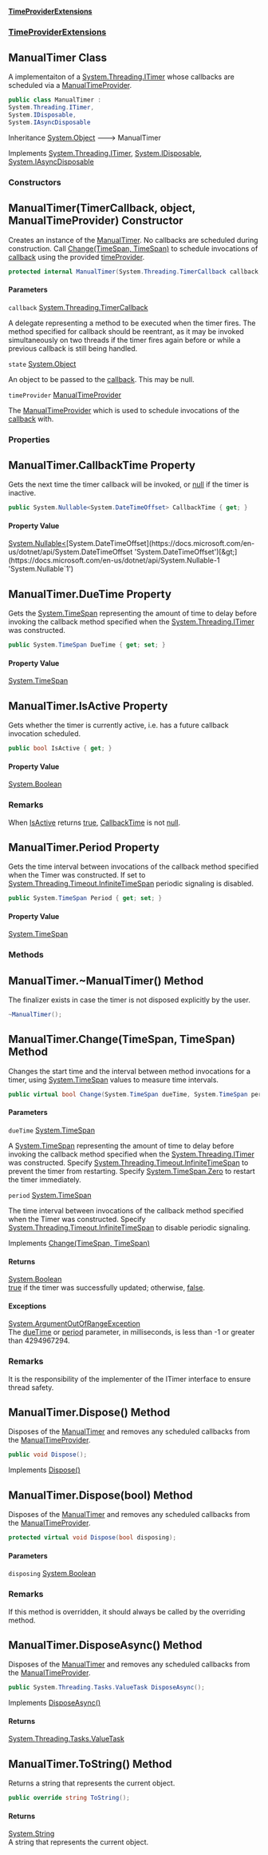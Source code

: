 #### [TimeProviderExtensions](index.md 'index')
### [TimeProviderExtensions](index.md#TimeProviderExtensions 'TimeProviderExtensions')

## ManualTimer Class

A implementaiton of a [System.Threading.ITimer](https://docs.microsoft.com/en-us/dotnet/api/System.Threading.ITimer 'System.Threading.ITimer') whose callbacks are scheduled via a [ManualTimeProvider](TimeProviderExtensions.ManualTimeProvider.md 'TimeProviderExtensions.ManualTimeProvider').

```csharp
public class ManualTimer :
System.Threading.ITimer,
System.IDisposable,
System.IAsyncDisposable
```

Inheritance [System.Object](https://docs.microsoft.com/en-us/dotnet/api/System.Object 'System.Object') &#129106; ManualTimer

Implements [System.Threading.ITimer](https://docs.microsoft.com/en-us/dotnet/api/System.Threading.ITimer 'System.Threading.ITimer'), [System.IDisposable](https://docs.microsoft.com/en-us/dotnet/api/System.IDisposable 'System.IDisposable'), [System.IAsyncDisposable](https://docs.microsoft.com/en-us/dotnet/api/System.IAsyncDisposable 'System.IAsyncDisposable')
### Constructors

<a name='TimeProviderExtensions.ManualTimer.ManualTimer(System.Threading.TimerCallback,object,TimeProviderExtensions.ManualTimeProvider)'></a>

## ManualTimer(TimerCallback, object, ManualTimeProvider) Constructor

Creates an instance of the [ManualTimer](TimeProviderExtensions.ManualTimer.md 'TimeProviderExtensions.ManualTimer'). No callbacks are scheduled during construction. Call [Change(TimeSpan, TimeSpan)](TimeProviderExtensions.ManualTimer.md#TimeProviderExtensions.ManualTimer.Change(System.TimeSpan,System.TimeSpan) 'TimeProviderExtensions.ManualTimer.Change(System.TimeSpan, System.TimeSpan)') to schedule invocations of [callback](TimeProviderExtensions.ManualTimer.md#TimeProviderExtensions.ManualTimer.ManualTimer(System.Threading.TimerCallback,object,TimeProviderExtensions.ManualTimeProvider).callback 'TimeProviderExtensions.ManualTimer.ManualTimer(System.Threading.TimerCallback, object, TimeProviderExtensions.ManualTimeProvider).callback') using the provided [timeProvider](TimeProviderExtensions.ManualTimer.md#TimeProviderExtensions.ManualTimer.ManualTimer(System.Threading.TimerCallback,object,TimeProviderExtensions.ManualTimeProvider).timeProvider 'TimeProviderExtensions.ManualTimer.ManualTimer(System.Threading.TimerCallback, object, TimeProviderExtensions.ManualTimeProvider).timeProvider').

```csharp
protected internal ManualTimer(System.Threading.TimerCallback callback, object? state, TimeProviderExtensions.ManualTimeProvider timeProvider);
```
#### Parameters

<a name='TimeProviderExtensions.ManualTimer.ManualTimer(System.Threading.TimerCallback,object,TimeProviderExtensions.ManualTimeProvider).callback'></a>

`callback` [System.Threading.TimerCallback](https://docs.microsoft.com/en-us/dotnet/api/System.Threading.TimerCallback 'System.Threading.TimerCallback')

A delegate representing a method to be executed when the timer fires. The method specified for callback should be reentrant,
as it may be invoked simultaneously on two threads if the timer fires again before or while a previous callback is still being handled.

<a name='TimeProviderExtensions.ManualTimer.ManualTimer(System.Threading.TimerCallback,object,TimeProviderExtensions.ManualTimeProvider).state'></a>

`state` [System.Object](https://docs.microsoft.com/en-us/dotnet/api/System.Object 'System.Object')

An object to be passed to the [callback](TimeProviderExtensions.ManualTimer.md#TimeProviderExtensions.ManualTimer.ManualTimer(System.Threading.TimerCallback,object,TimeProviderExtensions.ManualTimeProvider).callback 'TimeProviderExtensions.ManualTimer.ManualTimer(System.Threading.TimerCallback, object, TimeProviderExtensions.ManualTimeProvider).callback'). This may be null.

<a name='TimeProviderExtensions.ManualTimer.ManualTimer(System.Threading.TimerCallback,object,TimeProviderExtensions.ManualTimeProvider).timeProvider'></a>

`timeProvider` [ManualTimeProvider](TimeProviderExtensions.ManualTimeProvider.md 'TimeProviderExtensions.ManualTimeProvider')

The [ManualTimeProvider](TimeProviderExtensions.ManualTimeProvider.md 'TimeProviderExtensions.ManualTimeProvider') which is used to schedule invocations of the [callback](TimeProviderExtensions.ManualTimer.md#TimeProviderExtensions.ManualTimer.ManualTimer(System.Threading.TimerCallback,object,TimeProviderExtensions.ManualTimeProvider).callback 'TimeProviderExtensions.ManualTimer.ManualTimer(System.Threading.TimerCallback, object, TimeProviderExtensions.ManualTimeProvider).callback') with.
### Properties

<a name='TimeProviderExtensions.ManualTimer.CallbackTime'></a>

## ManualTimer.CallbackTime Property

Gets the next time the timer callback will be invoked, or [null](https://docs.microsoft.com/en-us/dotnet/csharp/language-reference/keywords/null 'https://docs.microsoft.com/en-us/dotnet/csharp/language-reference/keywords/null') if the timer is inactive.

```csharp
public System.Nullable<System.DateTimeOffset> CallbackTime { get; }
```

#### Property Value
[System.Nullable&lt;](https://docs.microsoft.com/en-us/dotnet/api/System.Nullable-1 'System.Nullable`1')[System.DateTimeOffset](https://docs.microsoft.com/en-us/dotnet/api/System.DateTimeOffset 'System.DateTimeOffset')[&gt;](https://docs.microsoft.com/en-us/dotnet/api/System.Nullable-1 'System.Nullable`1')

<a name='TimeProviderExtensions.ManualTimer.DueTime'></a>

## ManualTimer.DueTime Property

Gets the [System.TimeSpan](https://docs.microsoft.com/en-us/dotnet/api/System.TimeSpan 'System.TimeSpan') representing the amount of time to delay before invoking the callback method specified when the [System.Threading.ITimer](https://docs.microsoft.com/en-us/dotnet/api/System.Threading.ITimer 'System.Threading.ITimer') was constructed.

```csharp
public System.TimeSpan DueTime { get; set; }
```

#### Property Value
[System.TimeSpan](https://docs.microsoft.com/en-us/dotnet/api/System.TimeSpan 'System.TimeSpan')

<a name='TimeProviderExtensions.ManualTimer.IsActive'></a>

## ManualTimer.IsActive Property

Gets whether the timer is currently active, i.e. has a future callback invocation scheduled.

```csharp
public bool IsActive { get; }
```

#### Property Value
[System.Boolean](https://docs.microsoft.com/en-us/dotnet/api/System.Boolean 'System.Boolean')

### Remarks
When [IsActive](TimeProviderExtensions.ManualTimer.md#TimeProviderExtensions.ManualTimer.IsActive 'TimeProviderExtensions.ManualTimer.IsActive') returns [true](https://docs.microsoft.com/en-us/dotnet/csharp/language-reference/builtin-types/bool 'https://docs.microsoft.com/en-us/dotnet/csharp/language-reference/builtin-types/bool'), [CallbackTime](TimeProviderExtensions.ManualTimer.md#TimeProviderExtensions.ManualTimer.CallbackTime 'TimeProviderExtensions.ManualTimer.CallbackTime') is not [null](https://docs.microsoft.com/en-us/dotnet/csharp/language-reference/keywords/null 'https://docs.microsoft.com/en-us/dotnet/csharp/language-reference/keywords/null').

<a name='TimeProviderExtensions.ManualTimer.Period'></a>

## ManualTimer.Period Property

Gets the time interval between invocations of the callback method specified when the Timer was constructed.
If set to [System.Threading.Timeout.InfiniteTimeSpan](https://docs.microsoft.com/en-us/dotnet/api/System.Threading.Timeout.InfiniteTimeSpan 'System.Threading.Timeout.InfiniteTimeSpan') periodic signaling is disabled.

```csharp
public System.TimeSpan Period { get; set; }
```

#### Property Value
[System.TimeSpan](https://docs.microsoft.com/en-us/dotnet/api/System.TimeSpan 'System.TimeSpan')
### Methods

<a name='TimeProviderExtensions.ManualTimer.~ManualTimer()'></a>

## ManualTimer.~ManualTimer() Method

The finalizer exists in case the timer is not disposed explicitly by the user.

```csharp
~ManualTimer();
```

<a name='TimeProviderExtensions.ManualTimer.Change(System.TimeSpan,System.TimeSpan)'></a>

## ManualTimer.Change(TimeSpan, TimeSpan) Method

Changes the start time and the interval between method invocations for a timer, using [System.TimeSpan](https://docs.microsoft.com/en-us/dotnet/api/System.TimeSpan 'System.TimeSpan') values to measure time intervals.

```csharp
public virtual bool Change(System.TimeSpan dueTime, System.TimeSpan period);
```
#### Parameters

<a name='TimeProviderExtensions.ManualTimer.Change(System.TimeSpan,System.TimeSpan).dueTime'></a>

`dueTime` [System.TimeSpan](https://docs.microsoft.com/en-us/dotnet/api/System.TimeSpan 'System.TimeSpan')

A [System.TimeSpan](https://docs.microsoft.com/en-us/dotnet/api/System.TimeSpan 'System.TimeSpan') representing the amount of time to delay before invoking the callback method specified when the [System.Threading.ITimer](https://docs.microsoft.com/en-us/dotnet/api/System.Threading.ITimer 'System.Threading.ITimer') was constructed.
Specify [System.Threading.Timeout.InfiniteTimeSpan](https://docs.microsoft.com/en-us/dotnet/api/System.Threading.Timeout.InfiniteTimeSpan 'System.Threading.Timeout.InfiniteTimeSpan') to prevent the timer from restarting. Specify [System.TimeSpan.Zero](https://docs.microsoft.com/en-us/dotnet/api/System.TimeSpan.Zero 'System.TimeSpan.Zero') to restart the timer immediately.

<a name='TimeProviderExtensions.ManualTimer.Change(System.TimeSpan,System.TimeSpan).period'></a>

`period` [System.TimeSpan](https://docs.microsoft.com/en-us/dotnet/api/System.TimeSpan 'System.TimeSpan')

The time interval between invocations of the callback method specified when the Timer was constructed.
Specify [System.Threading.Timeout.InfiniteTimeSpan](https://docs.microsoft.com/en-us/dotnet/api/System.Threading.Timeout.InfiniteTimeSpan 'System.Threading.Timeout.InfiniteTimeSpan') to disable periodic signaling.

Implements [Change(TimeSpan, TimeSpan)](https://docs.microsoft.com/en-us/dotnet/api/System.Threading.ITimer.Change#System_Threading_ITimer_Change_System_TimeSpan,System_TimeSpan_ 'System.Threading.ITimer.Change(System.TimeSpan,System.TimeSpan)')

#### Returns
[System.Boolean](https://docs.microsoft.com/en-us/dotnet/api/System.Boolean 'System.Boolean')  
[true](https://docs.microsoft.com/en-us/dotnet/csharp/language-reference/builtin-types/bool 'https://docs.microsoft.com/en-us/dotnet/csharp/language-reference/builtin-types/bool') if the timer was successfully updated; otherwise, [false](https://docs.microsoft.com/en-us/dotnet/csharp/language-reference/builtin-types/bool 'https://docs.microsoft.com/en-us/dotnet/csharp/language-reference/builtin-types/bool').

#### Exceptions

[System.ArgumentOutOfRangeException](https://docs.microsoft.com/en-us/dotnet/api/System.ArgumentOutOfRangeException 'System.ArgumentOutOfRangeException')  
The [dueTime](TimeProviderExtensions.ManualTimer.md#TimeProviderExtensions.ManualTimer.Change(System.TimeSpan,System.TimeSpan).dueTime 'TimeProviderExtensions.ManualTimer.Change(System.TimeSpan, System.TimeSpan).dueTime') or [period](TimeProviderExtensions.ManualTimer.md#TimeProviderExtensions.ManualTimer.Change(System.TimeSpan,System.TimeSpan).period 'TimeProviderExtensions.ManualTimer.Change(System.TimeSpan, System.TimeSpan).period') parameter, in milliseconds, is less than -1 or greater than 4294967294.

### Remarks
It is the responsibility of the implementer of the ITimer interface to ensure thread safety.

<a name='TimeProviderExtensions.ManualTimer.Dispose()'></a>

## ManualTimer.Dispose() Method

Disposes of the [ManualTimer](TimeProviderExtensions.ManualTimer.md 'TimeProviderExtensions.ManualTimer') and removes any scheduled callbacks from the [ManualTimeProvider](TimeProviderExtensions.ManualTimeProvider.md 'TimeProviderExtensions.ManualTimeProvider').

```csharp
public void Dispose();
```

Implements [Dispose()](https://docs.microsoft.com/en-us/dotnet/api/System.IDisposable.Dispose 'System.IDisposable.Dispose')

<a name='TimeProviderExtensions.ManualTimer.Dispose(bool)'></a>

## ManualTimer.Dispose(bool) Method

Disposes of the [ManualTimer](TimeProviderExtensions.ManualTimer.md 'TimeProviderExtensions.ManualTimer') and removes any scheduled callbacks from the [ManualTimeProvider](TimeProviderExtensions.ManualTimeProvider.md 'TimeProviderExtensions.ManualTimeProvider').

```csharp
protected virtual void Dispose(bool disposing);
```
#### Parameters

<a name='TimeProviderExtensions.ManualTimer.Dispose(bool).disposing'></a>

`disposing` [System.Boolean](https://docs.microsoft.com/en-us/dotnet/api/System.Boolean 'System.Boolean')

### Remarks
If this method is overridden, it should always be called by the overriding method.

<a name='TimeProviderExtensions.ManualTimer.DisposeAsync()'></a>

## ManualTimer.DisposeAsync() Method

Disposes of the [ManualTimer](TimeProviderExtensions.ManualTimer.md 'TimeProviderExtensions.ManualTimer') and removes any scheduled callbacks from the [ManualTimeProvider](TimeProviderExtensions.ManualTimeProvider.md 'TimeProviderExtensions.ManualTimeProvider').

```csharp
public System.Threading.Tasks.ValueTask DisposeAsync();
```

Implements [DisposeAsync()](https://docs.microsoft.com/en-us/dotnet/api/System.IAsyncDisposable.DisposeAsync 'System.IAsyncDisposable.DisposeAsync')

#### Returns
[System.Threading.Tasks.ValueTask](https://docs.microsoft.com/en-us/dotnet/api/System.Threading.Tasks.ValueTask 'System.Threading.Tasks.ValueTask')

<a name='TimeProviderExtensions.ManualTimer.ToString()'></a>

## ManualTimer.ToString() Method

Returns a string that represents the current object.

```csharp
public override string ToString();
```

#### Returns
[System.String](https://docs.microsoft.com/en-us/dotnet/api/System.String 'System.String')  
A string that represents the current object.